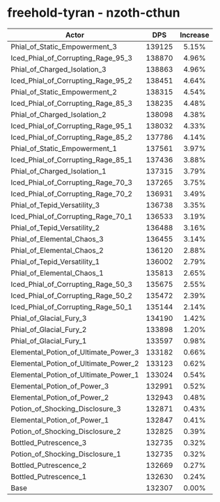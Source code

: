 # freehold-tyran - nzoth-cthun
| Actor | DPS | Increase |
|---|:---:|:---:|
|Phial_of_Static_Empowerment_3|139125|5.15%|
|Iced_Phial_of_Corrupting_Rage_95_3|138870|4.96%|
|Phial_of_Charged_Isolation_3|138863|4.96%|
|Iced_Phial_of_Corrupting_Rage_95_2|138451|4.64%|
|Phial_of_Static_Empowerment_2|138315|4.54%|
|Iced_Phial_of_Corrupting_Rage_85_3|138235|4.48%|
|Phial_of_Charged_Isolation_2|138098|4.38%|
|Iced_Phial_of_Corrupting_Rage_95_1|138032|4.33%|
|Iced_Phial_of_Corrupting_Rage_85_2|137786|4.14%|
|Phial_of_Static_Empowerment_1|137561|3.97%|
|Iced_Phial_of_Corrupting_Rage_85_1|137436|3.88%|
|Phial_of_Charged_Isolation_1|137315|3.79%|
|Iced_Phial_of_Corrupting_Rage_70_3|137265|3.75%|
|Iced_Phial_of_Corrupting_Rage_70_2|136931|3.49%|
|Phial_of_Tepid_Versatility_3|136738|3.35%|
|Iced_Phial_of_Corrupting_Rage_70_1|136533|3.19%|
|Phial_of_Tepid_Versatility_2|136488|3.16%|
|Phial_of_Elemental_Chaos_3|136455|3.14%|
|Phial_of_Elemental_Chaos_2|136120|2.88%|
|Phial_of_Tepid_Versatility_1|136002|2.79%|
|Phial_of_Elemental_Chaos_1|135813|2.65%|
|Iced_Phial_of_Corrupting_Rage_50_3|135675|2.55%|
|Iced_Phial_of_Corrupting_Rage_50_2|135472|2.39%|
|Iced_Phial_of_Corrupting_Rage_50_1|135144|2.14%|
|Phial_of_Glacial_Fury_3|134190|1.42%|
|Phial_of_Glacial_Fury_2|133898|1.20%|
|Phial_of_Glacial_Fury_1|133597|0.98%|
|Elemental_Potion_of_Ultimate_Power_3|133182|0.66%|
|Elemental_Potion_of_Ultimate_Power_2|133123|0.62%|
|Elemental_Potion_of_Ultimate_Power_1|133024|0.54%|
|Elemental_Potion_of_Power_3|132991|0.52%|
|Elemental_Potion_of_Power_2|132943|0.48%|
|Potion_of_Shocking_Disclosure_3|132871|0.43%|
|Elemental_Potion_of_Power_1|132847|0.41%|
|Potion_of_Shocking_Disclosure_2|132825|0.39%|
|Bottled_Putrescence_3|132735|0.32%|
|Potion_of_Shocking_Disclosure_1|132735|0.32%|
|Bottled_Putrescence_2|132669|0.27%|
|Bottled_Putrescence_1|132630|0.24%|
|Base|132307|0.00%|
